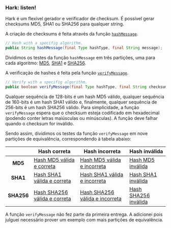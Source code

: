 ### Hark: listen!

Hark é um flexível gerador e verificador de checksum. É possível gerar checksums MD5, SHA1 ou SHA256 para qualquer string.

A criação de checksums é feita através da função [`hashMessage`][1].

```java
// Hash with a specifig algorithm.
public String hashMessage(final Type hashType, final String message);
```

Dividimos os testes da função `hashMessage` em três partições, uma para cada algoritmo: [MD5][2], [SHA1][3] e [SHA256][4].

A verificação de hashes é feita pela função [`verifyMessage`][5].

```java
// Verify with a specifig algorithm.
public boolean verifyMessage(final Type hashType, final String checksum, final String message);
```

Qualquer sequência de 128-bits é um hash MD5 válido, qualquer sequência de 160-bits é um hash SHA1 válido e, finalmente, qualquer sequência de 256-bits é um hash SHA256 válido. Para simplicidade, a função `verifyMessage` espera que o checksum esteja codificado em hexadecimal (podendo conter letras maiúsculas ou minúsculas). A função deve falhar quando o checksum for inválido.

Sendo assim, dividimos os testes da função `verifyMessage` em nove partições de equivalência, correspondendo à tabela abaixo:

|            | **Hash correta**                   | **Hash incorreta**                   | **Hash inválida**          |
|:----------:|------------------------------------|--------------------------------------|----------------------------|
| **MD5**    | [Hash MD5 válida e correta][6]     | [Hash MD5 válida e incorreta][7]     | [Hash MD5 inválida][8]     |
| **SHA1**   | [Hash SHA1 válida e correta][9]    | [Hash SHA1 válida e incorreta][10]   | [Hash SHA1 inválida][11]   |
| **SHA256** | [Hash SHA256 válida e correta][12] | [Hash SHA256 válida e incorreta][13] | [Hash SHA256 inválida][14] |

A função `verifyMessage` não fez parte da primeira entrega. A adicionei pois julguei necessário prover um exemplo com mais partições de equivalência.

[1]: src/main/java/hark/hash/HashImpl.java#L15
[2]: src/test/java/hark/hash/HashTest.java#L30
[3]: src/test/java/hark/hash/HashTest.java#L38
[4]: src/test/java/hark/hash/HashTest.java#L46
[5]: src/main/java/hark/hash/HashImpl.java#L49
[6]: src/test/java/hark/hash/HashTest.java#L69
[7]: src/test/java/hark/hash/HashTest.java#L76
[8]: src/test/java/hark/hash/HashTest.java#L84
[9]: src/test/java/hark/hash/HashTest.java#L94
[10]: src/test/java/hark/hash/HashTest.java#L101
[11]: src/test/java/hark/hash/HashTest.java#L109
[12]: src/test/java/hark/hash/HashTest.java#L119
[13]: src/test/java/hark/hash/HashTest.java#L126
[14]: src/test/java/hark/hash/HashTest.java#L134
